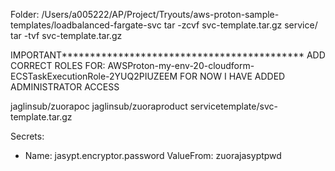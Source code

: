 Folder: /Users/a005222/AP/Project/Tryouts/aws-proton-sample-templates/loadbalanced-fargate-svc
tar -zcvf svc-template.tar.gz service/
tar -tvf svc-template.tar.gz

IMPORTANT*******************************************
ADD CORRECT ROLES FOR: AWSProton-my-env-20-cloudform-ECSTaskExecutionRole-2YUQ2PIUZEEM
FOR NOW I HAVE ADDED ADMINISTRATOR ACCESS

jaglinsub/zuorapoc
jaglinsub/zuoraproduct
servicetemplate/svc-template.tar.gz

Secrets:
  - Name: jasypt.encryptor.password
    ValueFrom: zuorajasyptpwd
